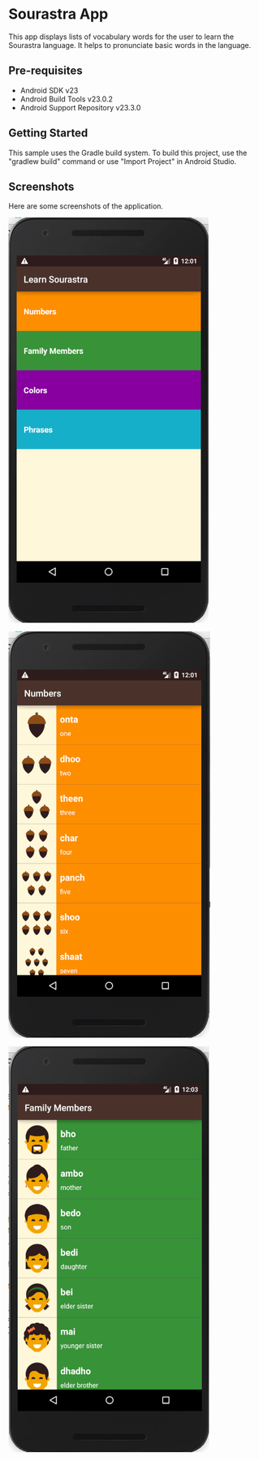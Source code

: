 Sourastra App
===================================

This app displays lists of vocabulary words for the user to learn the Sourastra language. It helps to pronunciate basic words in the language.

Pre-requisites
--------------

- Android SDK v23
- Android Build Tools v23.0.2
- Android Support Repository v23.3.0

Getting Started
---------------

This sample uses the Gradle build system. To build this project, use the
"gradlew build" command or use "Import Project" in Android Studio.

Screenshots
-----------
Here are some screenshots of the application.

![Home page](Pictures/Selection_141.png)

![Numbers page](Pictures/Selection_142.png) 

![Family page](Pictures/Selection_143.png)

